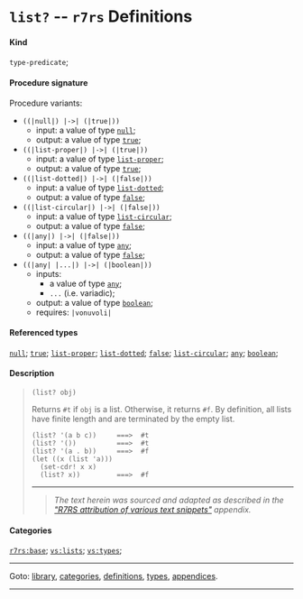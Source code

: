 

<a id='definition__r7rs__list_3f'></a>

# `list?` -- `r7rs` Definitions


#### Kind

`type-predicate`;


#### Procedure signature

Procedure variants:
 * `((|null|) |->| (|true|))`
   * input: a value of type [`null`](../../r7rs/types/null.md#type__r7rs__null);
   * output: a value of type [`true`](../../r7rs/types/true.md#type__r7rs__true);
 * `((|list-proper|) |->| (|true|))`
   * input: a value of type [`list-proper`](../../r7rs/types/list-proper.md#type__r7rs__list-proper);
   * output: a value of type [`true`](../../r7rs/types/true.md#type__r7rs__true);
 * `((|list-dotted|) |->| (|false|))`
   * input: a value of type [`list-dotted`](../../r7rs/types/list-dotted.md#type__r7rs__list-dotted);
   * output: a value of type [`false`](../../r7rs/types/false.md#type__r7rs__false);
 * `((|list-circular|) |->| (|false|))`
   * input: a value of type [`list-circular`](../../r7rs/types/list-circular.md#type__r7rs__list-circular);
   * output: a value of type [`false`](../../r7rs/types/false.md#type__r7rs__false);
 * `((|any|) |->| (|false|))`
   * input: a value of type [`any`](../../r7rs/types/any.md#type__r7rs__any);
   * output: a value of type [`false`](../../r7rs/types/false.md#type__r7rs__false);
 * `((|any| |...|) |->| (|boolean|))`
   * inputs:
     * a value of type [`any`](../../r7rs/types/any.md#type__r7rs__any);
     * `...` (i.e. variadic);
   * output: a value of type [`boolean`](../../r7rs/types/boolean.md#type__r7rs__boolean);
   * requires: `|vonuvoli|`


#### Referenced types

[`null`](../../r7rs/types/null.md#type__r7rs__null);
[`true`](../../r7rs/types/true.md#type__r7rs__true);
[`list-proper`](../../r7rs/types/list-proper.md#type__r7rs__list-proper);
[`list-dotted`](../../r7rs/types/list-dotted.md#type__r7rs__list-dotted);
[`false`](../../r7rs/types/false.md#type__r7rs__false);
[`list-circular`](../../r7rs/types/list-circular.md#type__r7rs__list-circular);
[`any`](../../r7rs/types/any.md#type__r7rs__any);
[`boolean`](../../r7rs/types/boolean.md#type__r7rs__boolean);


#### Description

> ````
> (list? obj)
> ````
> 
> 
> Returns `#t` if `obj` is a list.  Otherwise, it returns `#f`.
> By definition, all lists have finite length and are terminated by
> the empty list.
> 
> ````
> (list? '(a b c))     ===>  #t
> (list? '())          ===>  #t
> (list? '(a . b))     ===>  #f
> (let ((x (list 'a)))
>   (set-cdr! x x)
>   (list? x))         ===>  #f
> ````
> 
> 
> ----
> > *The text herein was sourced and adapted as described in the ["R7RS attribution of various text snippets"](../../r7rs/appendices/attribution.md#appendix__r7rs__attribution) appendix.*


#### Categories

[`r7rs:base`](../../r7rs/categories/r7rs_3a_base.md#category__r7rs__r7rs_3a_base);
[`vs:lists`](../../r7rs/categories/vs_3a_lists.md#category__r7rs__vs_3a_lists);
[`vs:types`](../../r7rs/categories/vs_3a_types.md#category__r7rs__vs_3a_types);

----

Goto: [library](../../r7rs/_index.md#library__r7rs), [categories](../../r7rs/categories/_index.md#toc__r7rs__categories), [definitions](../../r7rs/definitions/_index.md#toc__r7rs__definitions), [types](../../r7rs/types/_index.md#toc__r7rs__types), [appendices](../../r7rs/appendices/_index.md#toc__r7rs__appendices).

----


